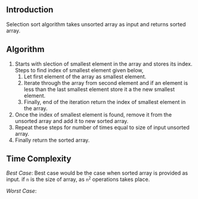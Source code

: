 ## Introduction
Selection sort algorithm takes unsorted array as input and returns sorted array.

## Algorithm
1. Starts with slection of smallest element in the array and stores its index.
   Steps to find index of smallest element given below,
    1. Let first element of the array as smallest element.
    2. Iterate through the array from second element and if an element is less than the last smallest element store it a the new
       smallest element.
    3. Finally, end of the iteration return the index of smallest element in the array.
2. Once the index of smallest element is found, remove it from the unsorted array and add it to new sorted array.
3. Repeat these steps for number of times equal to size of input unsorted array.
4. Finally return the sorted array.

## Time Complexity
*Best Case*: Best case would be the case when sorted array is provided as input. if ```n``` is the size of array, 
as <code>n<sup>2</sup></code> operations takes place. 

*Worst Case*:

    
